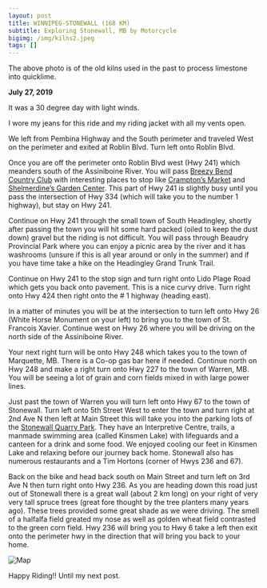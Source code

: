 ```yaml
---
layout: post
title: WINNIPEG-STONEWALL (168 KM)
subtitle: Exploring Stonewall, MB by Motorcycle
bigimg: /img/kilns2.jpeg
tags: []
---
```

The above photo is of the old kilns used in the past to process limestone into quicklime.


**July 27, 2019**

It was a 30 degree day with light winds.

I wore my jeans for this ride and my riding jacket with all my vents open.

We left from Pembina Highway and the South perimeter and traveled West on the perimeter and exited at Roblin Blvd. Turn left   onto Roblin Blvd. 


Once you are off the perimeter onto Roblin Blvd west (Hwy 241) which meanders south of the Assiniboine River. You will pass [Breezy Bend Country Club](https://www.breezybend.ca) with interesting places to stop like [Crampton’s Market](https://cramptonsmarket.com) and [Shelmerdine’s Garden Center](https://www.shelmerdine.com). This part of Hwy 241 is slightly busy until you pass the intersection of Hwy 334 (which will take you to the number 1 highway), but stay on Hwy 241. 



Continue on Hwy 241 through the small town of South Headingley, shortly after passing the town you will hit some hard packed (oiled to keep the dust down) gravel but the riding is not difficult. You will pass through Beaudry Provincial Park where you can enjoy a picnic area by the river and it has washrooms (unsure if this is all year around or only in the summer) and if you have time take a hike on the Headingley Grand Trunk Trail. 



Continue on Hwy 241 to the stop sign and turn right onto Lido Plage Road which gets you back onto pavement. This is a nice curvy drive. Turn right onto Hwy 424 then right onto the # 1 highway (heading east). 


In a matter of minutes you will be at the intersection to turn left onto Hwy 26  (White Horse Monument on your left) to bring you to the town of St. Francois Xavier. Continue west on Hwy 26 where you will be driving on the north side of the Assiniboine River. 

Your next right turn will be onto Hwy 248 which takes you to the town of Marquette, MB. There is a Co-op gas bar here if needed. Continue north on Hwy 248 and make a right turn onto Hwy 227 to the town of Warren, MB. You will be seeing a lot of grain and corn fields mixed in with large power lines. 


Just past the town of Warren you will turn left onto Hwy 67 to the town of Stonewall. Turn left onto 5th Street West to enter the town  and turn right at 2nd Ave N then left at Main Street this will take you into the parking lots of the [Stonewall Quarry Park](www.stonewallquarrypark.ca). They have an Interpretive Centre, trails, a manmade swimming area (called Kinsmen Lake) with lifeguards and a canteen for a drink and some food. We enjoyed cooling our feet in Kinsmen Lake and relaxing before our journey back home. Stonewall also has numerous restaurants and a Tim Hortons (corner of Hwys 236 and 67). 


Back on the bike and head back south on Main Street and turn left on 3rd Ave N then turn right onto Hwy 236. As you are heading down this road just out of Stonewall there is a great wall (about 2 km long) on your right of very very tall spruce trees (great fore thought by the tree planters many years ago). These trees provided some great shade as we were driving. The smell of a halfalfa field greated my nose as well as golden wheat field contrasted to the green corn field. Hwy 236 will bring you to Hwy 6 take a left then exit onto the perimeter hwy in the direction that will bring you back to your home. 

![Map](https://klovetri.github.io/img/SWmap.png)


Happy Riding!!
Until my next post.
